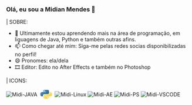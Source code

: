 ### Olá, eu sou a Midian Mendes 👋

| SOBRE:

- 🌱 Ultimamente estou aprendendo mais na área de programação, em liguagens de Java, Python e também outras afins.
- 📫 Como chegar até mim: Siga-me pelas redes socias disponibilizadas no perfil!
- 😄 Pronomes: ela/dela
- 🎞 Editor: Edito no After Effects e também no Photoshop

| ICONS:

<img align="center" alt="Midi-JAVA" height="30" width="40" src="https://cdn.jsdelivr.net/gh/devicons/devicon/icons/java/java-original.svg">
<img align="center" alt="Midi-Python" height="30" width="40" src="https://raw.githubusercontent.com/devicons/devicon/master/icons/python/python-original.svg">
<img align="center" alt="Midi-Linux" height="30" width="40" src="https://cdn.jsdelivr.net/gh/devicons/devicon/icons/linux/linux-original.svg">
<img align="center" alt="Midi-AE" height="30" width="40" src="https://cdn.jsdelivr.net/gh/devicons/devicon/icons/aftereffects/aftereffects-original.svg">
<img align="center" alt="Midi-PS" height="30" width="40" src="https://cdn.jsdelivr.net/gh/devicons/devicon/icons/photoshop/photoshop-plain.svg">
<img align="center" alt="Midi-VSCODE" height="30" width="40" src="https://cdn.jsdelivr.net/gh/devicons/devicon/icons/visualstudio/visualstudio-plain.svg">

